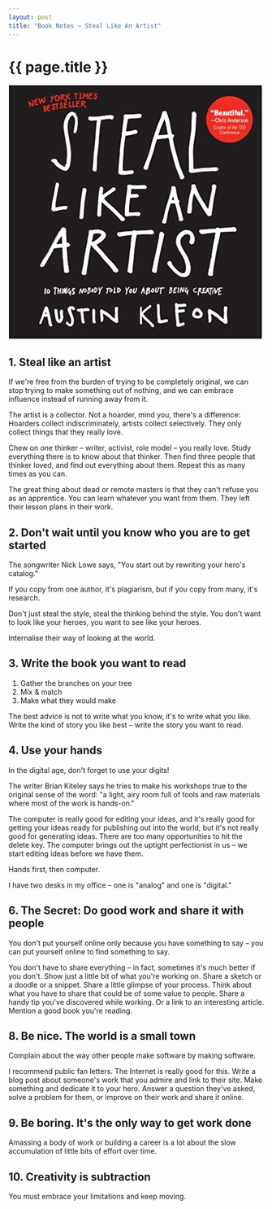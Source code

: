 ```yaml
---
layout: post
title: "Book Notes – Steal Like An Artist"
---
```


# {{ page.title }}

![Book Cover of Steal Like An Artist](/images/posts/steal-like-an-artist.jpg)

## 1. Steal like an artist

If we're free from the burden of trying to be completely original, we can stop trying to make something out of nothing, and we can embrace influence instead of running away from it.

The artist is a collector. Not a hoarder, mind you, there's a difference: Hoarders collect indiscriminately, artists collect selectively. They only collect things that they really love.

Chew on one thinker – writer, activist, role model – you really love. Study everything there is to know about that thinker. Then find three people that thinker loved, and find out everything about them. Repeat this as many times as you can.

The great thing about dead or remote masters is that they can't refuse you as an apprentice. You can learn whatever you want from them. They left their lesson plans in their work.

## 2. Don't wait until you know who you are to get started

The songwriter Nick Lowe says, "You start out by rewriting your hero's catalog."

If you copy from one author, it's plagiarism, but if you copy from many, it's research.

Don't just steal the style, steal the thinking behind the style. You don't want to look like your heroes, you want to see like your heroes.

Internalise their way of looking at the world.

## 3. Write the book you want to read

1. Gather the branches on your tree
2. Mix & match
3. Make what they would make

The best advice is not to write what you know, it's to write what you like. Write the kind of story you like best – write the story you want to read.

## 4. Use your hands

In the digital age, don't forget to use your digits!

The writer Brian Kiteley says he tries to make his workshops true to the original sense of the word: "a light, airy room full of tools and raw materials where most of the work is hands-on."

The computer is really good for editing your ideas, and it's really good for getting your ideas ready for publishing out into the world, but it's not really good for generating ideas. There are too many opportunities to hit the delete key. The computer brings out the uptight perfectionist in us – we start editing ideas before we have them.

Hands first, then computer.

I have two desks in my office – one is "analog" and one is "digital."

## 6. The Secret: Do good work and share it with people

You don't put yourself online only because you have something to say – you can put yourself online to find something to say.

You don't have to share everything – in fact, sometimes it's much better if you don't. Show just a little bit of what you're working on. Share a sketch or a doodle or a snippet. Share a little glimpse of your process. Think about what you have to share that could be of some value to people. Share a handy tip you've discovered while working. Or a link to an interesting article. Mention a good book you're reading.

## 8. Be nice. The world is a small town

Complain about the way other people make software by making software.

I recommend public fan letters. The Internet is really good for this. Write a blog post about someone's work that you admire and link to their site. Make something and dedicate it to your hero. Answer a question they've asked, solve a problem for them, or improve on their work and share it online.

## 9. Be boring. It's the only way to get work done

Amassing a body of work or building a career is a lot about the slow accumulation of little bits of effort over time.

## 10. Creativity is subtraction

You must embrace your limitations and keep moving.

